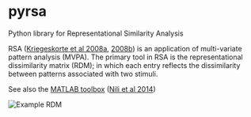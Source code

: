 pyrsa
=====

Python library for Representational Similarity Analysis

RSA ([Kriegeskorte et al 2008a](http://dx.doi.org/10.3389/neuro.06.004.2008), [2008b](http://dx.doi.org/10.1016/j.neuron.2008.10.043)) is an application of multi-variate pattern analysis (MVPA). The primary tool in RSA is the representational dissimilarity matrix (RDM); in which each entry reflects the dissimilarity between patterns associated with two stimuli. 

See also the [MATLAB toolbox](http://www.mrc-cbu.cam.ac.uk/methods-and-resources/toolboxes/) ([Nili et al 2014](http://www.ploscompbiol.org/article/info%3Adoi%2F10.1371%2Fjournal.pcbi.1003553))

![Example RDM](http://www.mrc-cbu.cam.ac.uk/wp-content/uploads/2013/03/fig1_kriegeskorte_RSA_FNS-300x287.gif "RDM example")




